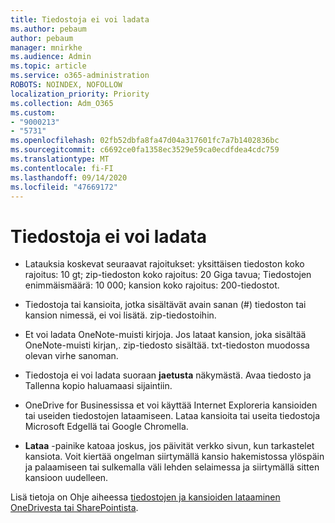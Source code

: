 ```yaml
---
title: Tiedostoja ei voi ladata
ms.author: pebaum
author: pebaum
manager: mnirkhe
ms.audience: Admin
ms.topic: article
ms.service: o365-administration
ROBOTS: NOINDEX, NOFOLLOW
localization_priority: Priority
ms.collection: Adm_O365
ms.custom:
- "9000213"
- "5731"
ms.openlocfilehash: 02fb52dbfa8fa47d04a317601fc7a7b1402836bc
ms.sourcegitcommit: c6692ce0fa1358ec3529e59ca0ecdfdea4cdc759
ms.translationtype: MT
ms.contentlocale: fi-FI
ms.lasthandoff: 09/14/2020
ms.locfileid: "47669172"
---
```

# <a name="unable-to-download-files"></a>Tiedostoja ei voi ladata

- Latauksia koskevat seuraavat rajoitukset: yksittäisen tiedoston koko rajoitus: 10 gt; zip-tiedoston koko rajoitus: 20 Giga tavua; Tiedostojen enimmäismäärä: 10 000; kansion koko rajoitus: 200-tiedostot.
- Tiedostoja tai kansioita, jotka sisältävät avain sanan (#) tiedoston tai kansion nimessä, ei voi lisätä. zip-tiedostoihin.  
    
- Et voi ladata OneNote-muisti kirjoja. Jos lataat kansion, joka sisältää OneNote-muisti kirjan,. zip-tiedosto sisältää. txt-tiedoston muodossa olevan virhe sanoman.  
    
- Tiedostoja ei voi ladata suoraan **jaetusta**  näkymästä. Avaa tiedosto ja Tallenna kopio haluamaasi sijaintiin.  
    
- OneDrive for Businessissa et voi käyttää Internet Exploreria kansioiden tai useiden tiedostojen lataamiseen. Lataa kansioita tai useita tiedostoja Microsoft Edgellä tai Google Chromella.  
    
- **Lataa** -painike katoaa joskus, jos päivität verkko sivun, kun tarkastelet kansiota. Voit kiertää ongelman siirtymällä kansio hakemistossa ylöspäin ja palaamiseen tai sulkemalla väli lehden selaimessa ja siirtymällä sitten kansioon uudelleen.  
    
Lisä tietoja on Ohje aiheessa [tiedostojen ja kansioiden lataaminen OneDrivesta tai SharePointista](https://support.office.com/article/download-files-and-folders-from-onedrive-or-sharepoint-5c7397b7-19c7-4893-84fe-d02e8fa5df05).